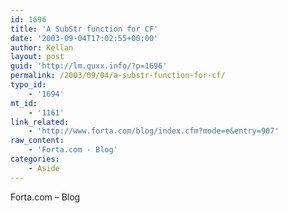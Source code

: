 ```yaml
---
id: 1696
title: 'A SubStr function for CF'
date: '2003-09-04T17:02:55+00:00'
author: Kellan
layout: post
guid: 'http://lm.quxx.info/?p=1696'
permalink: /2003/09/04/a-substr-function-for-cf/
typo_id:
    - '1694'
mt_id:
    - '1161'
link_related:
    - 'http://www.forta.com/blog/index.cfm?mode=e&entry=907'
raw_content:
    - 'Forta.com - Blog'
categories:
    - Aside
---
```


Forta.com – Blog